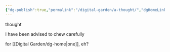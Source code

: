 ```yaml
---
{"dg-publish":true,"permalink":"/digital-garden/a-thought/","dgHomeLink":false,"dgPassFrontmatter":false}
---
```


thought

I have been advised
to chew carefully

for [[Digital Garden/dg-home|one]], eh?